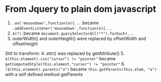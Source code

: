 # From Jquery to plain dom javascript
1. `.on('mousedown',function(e){...` became  `.addEventListener('mousedown',function(e){...`
2. `$(*).`became `document.querySelectorAll("*").forEach(...`
3. outerWidth() and outerHeight() were replaced by offsetWidth and offsetHeight

Still to transform:
4. attr() was replaced by getAttribute()
5. `$(this.element).css("cursor") != "pointer"` became `getComputedStyle(this.element,"cursor") != "pointer"`
6. `($(this.element).parents("a")` became `this.getParents(this.elem, "a")` with a self defined method getParents
